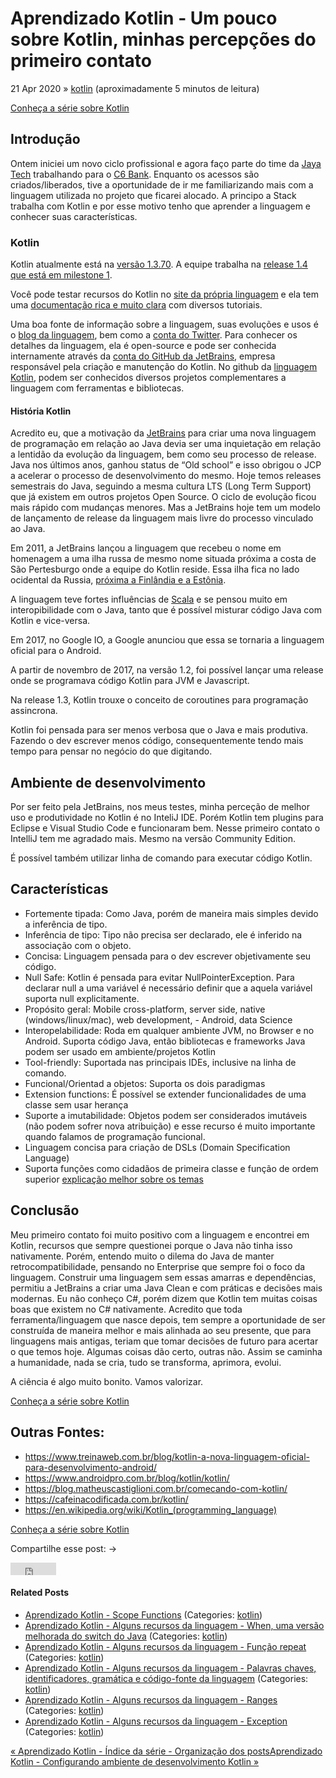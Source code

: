 # Aprendizado Kotlin - Um pouco sobre Kotlin, minhas percepções do primeiro contato

21 Apr 2020 » [kotlin](https://antoniolazaro.dev/category/kotlin) (aproximadamente 5 minutos de leitura)

[Conheça a série sobre Kotlin](https://antoniolazaro.dev/kotlin/2020/04/20/estudo-kotlin-indice-serie.html)

## Introdução

Ontem iniciei um novo ciclo profissional e agora faço parte do time da [Jaya Tech](https://jaya.tech/) trabalhando para o [C6 Bank](https://www.c6bank.com.br/). Enquanto os acessos são criados/liberados, tive a oportunidade de ir me familiarizando mais com a linguagem utilizada no projeto que ficarei alocado. A principo a Stack trabalha com Kotlin e por esse motivo tenho que aprender a linguagem e conhecer suas características.

### Kotlin

Kotlin atualmente está na [versão 1.3.70](https://blog.jetbrains.com/kotlin/2020/03/kotlin-1-3-70-released/?_ga=2.196070380.1960498962.1587384907-1530203495.1584056577). A equipe trabalha na [release 1.4 que está em milestone 1](https://blog.jetbrains.com/kotlin/2020/03/kotlin-1-4-m1-released/?_ga=2.196070380.1960498962.1587384907-1530203495.1584056577).

Você pode testar recursos do Kotlin no [site da própria linguagem](https://kotlinlang.org/#try-kotlin) e ela tem uma [documentação rica e muito clara](https://kotlinlang.org/docs/tutorials/getting-started.html) com diversos tutoriais.

Uma boa fonte de informação sobre a linguagem, suas evoluções e usos é o [blog da linguagem](https://blog.jetbrains.com/kotlin/), bem como a [conta do Twitter](https://twitter.com/kotlin). Para conhecer os detalhes da linguagem, ela é open-source e pode ser conhecida internamente através da [conta do GitHub da JetBrains](https://github.com/JetBrains/kotlin), empresa responsável pela criação e manutenção do Kotlin. No github da [linguagem Kotlin](https://github.com/Kotlin), podem ser conhecidos diversos projetos complementares a linguagem com ferramentas e bibliotecas.

#### História Kotlin

Acredito eu, que a motivação da [JetBrains](https://www.jetbrains.com/) para criar uma nova linguagem de programação em relação ao Java devia ser uma inquietação em relação a lentidão da evolução da linguagem, bem como seu processo de release. Java nos últimos anos, ganhou status de “Old school” e isso obrigou o JCP a acelerar o processo de desenvolvimento do mesmo. Hoje temos releases semestrais do Java, seguindo a mesma cultura LTS (Long Term Support) que já existem em outros projetos Open Source. O ciclo de evolução ficou mais rápido com mudanças menores. Mas a JetBrains hoje tem um modelo de lançamento de release da linguagem mais livre do processo vinculado ao Java.

Em 2011, a JetBrains lançou a linguagem que recebeu o nome em homenagem a uma ilha russa de mesmo nome situada próxima a costa de São Pertesburgo onde a equipe do Kotlin reside. Essa ilha fica no lado ocidental da Russia, [próxima a Finlândia e a Estônia](https://goo.gl/maps/bhU78E8DyQGSLqh4A).

A linguagem teve fortes influências de [Scala](https://www.scala-lang.org/) e se pensou muito em interopibilidade com o Java, tanto que é possível misturar código Java com Kotlin e vice-versa.

Em 2017, no Google IO, a Google anunciou que essa se tornaria a linguagem oficial para o Android.

A partir de novembro de 2017, na versão 1.2, foi possível lançar uma release onde se programava código Kotlin para JVM e Javascript.

Na release 1.3, Kotlin trouxe o conceito de coroutines para programação assincrona.

Kotlin foi pensada para ser menos verbosa que o Java e mais produtiva. Fazendo o dev escrever menos código, consequentemente tendo mais tempo para pensar no negócio do que digitando.

## Ambiente de desenvolvimento

Por ser feito pela JetBrains, nos meus testes, minha perceção de melhor uso e produtividade no Kotlin é no InteliJ IDE. Porém Kotlin tem plugins para Eclipse e Visual Studio Code e funcionaram bem. Nesse primeiro contato o IntelliJ tem me agradado mais. Mesmo na versão Community Edition.

É possível também utilizar linha de comando para executar código Kotlin.

## Características

- Fortemente tipada: Como Java, porém de maneira mais simples devido a inferência de tipo.
- Inferência de tipo: Tipo não precisa ser declarado, ele é inferido na associação com o objeto.
- Concisa: Linguagem pensada para o dev escrever objetivamente seu código.
- Null Safe: Kotlin é pensada para evitar NullPointerException. Para declarar null a uma variável é necessário definir que a aquela variável suporta null explicitamente.
- Propósito geral: Mobile cross-platform, server side, native (windows/linux/mac), web development, - Android, data Science
- Interopelabilidade: Roda em qualquer ambiente JVM, no Browser e no Android. Suporta código Java, então bibliotecas e frameworks Java podem ser usado em ambiente/projetos Kotlin
- Tool-friendly: Suportada nas principais IDEs, inclusive na linha de comando.
- Funcional/Orientad a objetos: Suporta os dois paradigmas
- Extension functions: É possível se extender funcionalidades de uma classe sem usar herança
- Suporte a imutabilidade: Objetos podem ser considerados imutáveis (não podem sofrer nova atribuição) e esse recurso é muito importante quando falamos de programação funcional.
- Linguagem concisa para criação de DSLs (Domain Specification Language)
- Suporta funções como cidadãos de primeira classe e função de ordem superior [explicação melhor sobre os temas](https://leandromoh.gitbooks.io/tcc-paradigmas-de-programacao/5_paradigma_funcional/54_funcoes_de_primeira_classe_e_de_ordem_superior.html)

## Conclusão

Meu primeiro contato foi muito positivo com a linguagem e encontrei em Kotlin, recursos que sempre questionei porque o Java não tinha isso nativamente. Porém, entendo muito o dilema do Java de manter retrocompatibilidade, pensando no Enterprise que sempre foi o foco da linguagem. Construir uma linguagem sem essas amarras e dependências, permitiu a JetBrains a criar uma Java Clean e com práticas e decisões mais modernas. Eu não conheço C#, porém dizem que Kotlin tem muitas coisas boas que existem no C# nativamente. Acredito que toda ferramenta/linguagem que nasce depois, tem sempre a oportunidade de ser construída de maneira melhor e mais alinhada ao seu presente, que para linguagens mais antigas, teriam que tomar decisões de futuro para acertar o que temos hoje. Algumas coisas dão certo, outras não. Assim se caminha a humanidade, nada se cria, tudo se transforma, aprimora, evolui.

A ciência é algo muito bonito. Vamos valorizar.


[Conheça a série sobre Kotlin](https://antoniolazaro.dev/kotlin/2020/04/20/estudo-kotlin-indice-serie.html)

## Outras Fontes:

- https://www.treinaweb.com.br/blog/kotlin-a-nova-linguagem-oficial-para-desenvolvimento-android/
- https://www.androidpro.com.br/blog/kotlin/kotlin/
- https://blog.matheuscastiglioni.com.br/comecando-com-kotlin/
- https://cafeinacodificada.com.br/kotlin/
- https://en.wikipedia.org/wiki/Kotlin_(programming_language)


[Conheça a série sobre Kotlin](https://antoniolazaro.dev/kotlin/2020/04/20/estudo-kotlin-indice-serie.html)

Compartilhe esse post: → 

<iframe id="twitter-widget-1" scrolling="no" frameborder="0" allowtransparency="true" allowfullscreen="true" class="twitter-share-button twitter-share-button-rendered twitter-tweet-button" title="Twitter Tweet Button" src="https://platform.twitter.com/widgets/tweet_button.8f764d5bd2778f88121d31d7d8d8e1e3.en.html#dnt=false&amp;id=twitter-widget-1&amp;lang=en&amp;original_referer=https%3A%2F%2Fantoniolazaro.dev%2Fkotlin%2F2020%2F04%2F21%2Festudo-kotlin-parte1.html&amp;size=m&amp;text=Aprendizado%20Kotlin%20-%20Um%20pouco%20sobre%20Kotlin%2C%20minhas%20percep%C3%A7%C3%B5es%20do%20primeiro%20contato%20-%20Site%20pessoal%20de%20Antonio%20Lazaro%20(Popete)&amp;time=1643286566500&amp;type=share&amp;url=https%3A%2F%2Fantoniolazaro.dev%2Fkotlin%2F2020%2F04%2F21%2Festudo-kotlin-parte1.html&amp;via=antonio_lazaro" style="box-sizing: border-box; position: static; visibility: visible; width: 73px; height: 20px;"></iframe>

 



#### Related Posts

- [Aprendizado Kotlin - Scope Functions](https://antoniolazaro.dev/kotlin/2020/06/11/estudo-kotlin-parte14.html) (Categories: [kotlin](https://antoniolazaro.dev/category/kotlin))
- [Aprendizado Kotlin - Alguns recursos da linguagem - When, uma versão melhorada do switch do Java](https://antoniolazaro.dev/kotlin/2020/05/05/estudo-kotlin-parte13.html) (Categories: [kotlin](https://antoniolazaro.dev/category/kotlin))
- [Aprendizado Kotlin - Alguns recursos da linguagem - Função repeat](https://antoniolazaro.dev/kotlin/2020/05/05/estudo-kotlin-parte12.html) (Categories: [kotlin](https://antoniolazaro.dev/category/kotlin))
- [Aprendizado Kotlin - Alguns recursos da linguagem - Palavras chaves, identificadores, gramática e código-fonte da linguagem](https://antoniolazaro.dev/kotlin/2020/05/01/estudo-kotlin-parte11.html) (Categories: [kotlin](https://antoniolazaro.dev/category/kotlin))
- [Aprendizado Kotlin - Alguns recursos da linguagem - Ranges](https://antoniolazaro.dev/kotlin/2020/05/01/estudo-kotlin-parte10.html) (Categories: [kotlin](https://antoniolazaro.dev/category/kotlin))
- [Aprendizado Kotlin - Alguns recursos da linguagem - Exception](https://antoniolazaro.dev/kotlin/2020/04/22/estudo-kotlin-parte9.html) (Categories: [kotlin](https://antoniolazaro.dev/category/kotlin))

[« Aprendizado Kotlin - Índice da série - Organização dos posts](https://antoniolazaro.dev/kotlin/2020/04/20/estudo-kotlin-indice-serie.html)[Aprendizado Kotlin - Configurando ambiente de desenvolvimento Kotlin »](https://antoniolazaro.dev/kotlin/2020/04/21/estudo-kotlin-parte2.html)